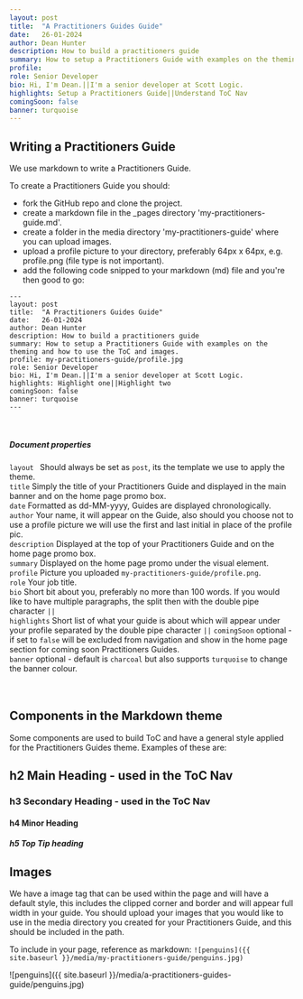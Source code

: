 ```yaml
---
layout: post
title:  "A Practitioners Guides Guide"
date:   26-01-2024
author: Dean Hunter
description: How to build a practitioners guide
summary: How to setup a Practitioners Guide with examples on the theming and how to use the ToC and images.
profile:
role: Senior Developer
bio: Hi, I'm Dean.||I'm a senior developer at Scott Logic.
highlights: Setup a Practitioners Guide||Understand ToC Nav
comingSoon: false
banner: turquoise
---
```


## Writing a Practitioners Guide

We use markdown to write a Practitioners Guide.

To create a Practitioners Guide you should:
- fork the GitHub repo and clone the project.
- create a markdown file in the _pages directory 'my-practitioners-guide.md'.
- create a folder in the media directory 'my-practitioners-guide' where you can upload images.
- upload a profile picture to your directory, preferably 64px x 64px, e.g. profile.png (file type is not important).
- add the following code snipped to your markdown (md) file and you're then good to go:

```
---
layout: post
title:  "A Practitioners Guides Guide"
date:   26-01-2024
author: Dean Hunter
description: How to build a practitioners guide
summary: How to setup a Practitioners Guide with examples on the theming and how to use the ToC and images.
profile: my-practitioners-guide/profile.jpg
role: Senior Developer
bio: Hi, I'm Dean.||I'm a senior developer at Scott Logic.
highlights: Highlight one||Highlight two
comingSoon: false
banner: turquoise
---
```
  <br />
 
##### Document properties

```layout ``` Should always be set as ```post```, its the template we use to apply the theme.\
```title``` Simply the title of your Practitioners Guide and displayed in the main banner and on the home page promo box.\
```date``` Formatted as dd-MM-yyyy, Guides are displayed chronologically.\
```author``` Your name, it will appear on the Guide, also should you choose not to use a profile picture we will use the first and last initial in place of the profile pic.\
```description``` Displayed at the top of your Practitioners Guide and on the home page promo box.\
```summary``` Displayed on the home page promo under the visual element.\
```profile``` Picture you uploaded ```my-practitioners-guide/profile.png```.\
```role``` Your job title.\
```bio``` Short bit about you, preferably no more than 100 words.  If you would like to have multiple paragraphs, the split then with the double pipe character ```||```\
```highlights``` Short list of what your guide is about which will appear under your profile separated by the double pipe character ```||```
```comingSoon``` optional - if set to ```false``` will be excluded from navigation and show in the home page section for coming soon Practitioners Guides.\
```banner``` optional - default is ```charcoal``` but also supports ```turquoise``` to change the banner colour.
  <br />
  <br />
  <br />
 
## Components in the Markdown theme

Some components are used to build ToC and have a general style applied for the Practitioners Guides theme.  Examples of these are:

## h2 Main Heading - used in the ToC Nav

### h3 Secondary Heading - used in the ToC Nav

#### h4 Minor Heading

##### h5 Top Tip heading

## Images

We have a image tag that can be used within the page and will have a default style, this includes the clipped corner and border and will appear full width in your guide.  You should upload your images that you would like to use in the media directory you created for your Practitioners Guide, and this should be included in the path.

To include in your page, reference as markdown: ```![penguins]({{ site.baseurl }}/media/my-practitioners-guide/penguins.jpg)```

![penguins]({{ site.baseurl }}/media/a-practitioners-guides-guide/penguins.jpg)